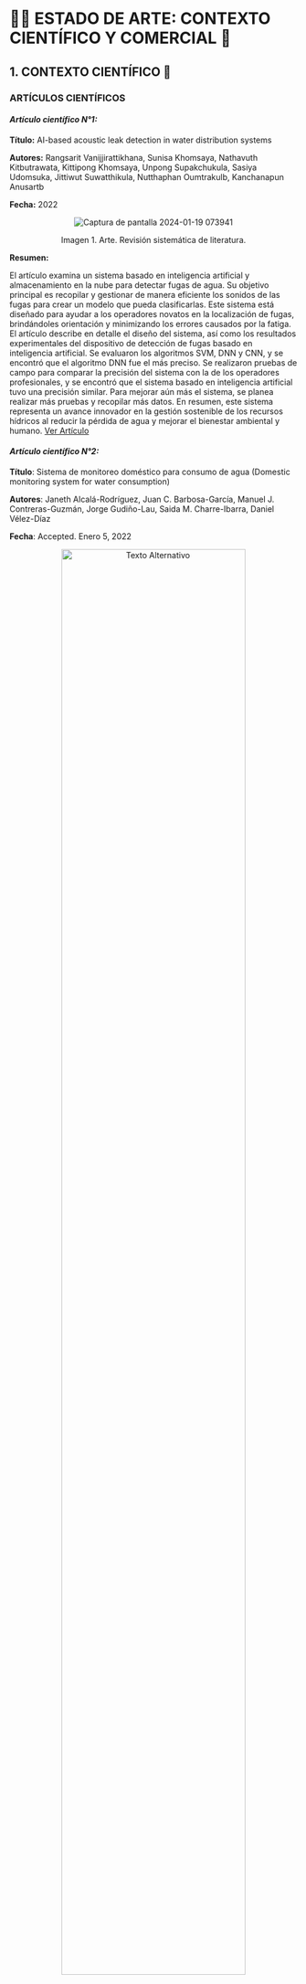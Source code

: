 # 👨‍🔬 ESTADO DE ARTE: CONTEXTO CIENTÍFICO Y COMERCIAL 🧪

## 1. CONTEXTO CIENTÍFICO 🔬

### **ARTÍCULOS CIENTÍFICOS** 

#### _**Artículo científico N°1:**_

**Título:** AI-based acoustic leak detection in water distribution systems

**Autores:** Rangsarit Vanijjirattikhana, Sunisa Khomsaya, Nathavuth Kitbutrawata, Kittipong Khomsaya, Unpong Supakchukula, Sasiya 
Udomsuka, Jittiwut Suwatthikula, Nutthaphan Oumtrakulb, Kanchanapun Anusartb

**Fecha:** 2022

<p align="center">
  <img src="https://github.com/JefHuiza/Fundamentos-de-Dise-o/assets/89529370/49d8d75c-16c2-4b90-953b-ee2d53f6bc4d" alt="Captura de pantalla 2024-01-19 073941">
</p>

<p align="center">Imagen 1. Arte. Revisión sistemática de literatura.</p>

**Resumen:**

El artículo examina un sistema basado en inteligencia artificial y almacenamiento en la nube para detectar fugas de agua. Su objetivo principal es recopilar y gestionar de manera eficiente los sonidos de las fugas para crear un modelo que pueda clasificarlas. Este sistema está diseñado para ayudar a los operadores novatos en la localización de fugas, brindándoles orientación y minimizando los errores causados por la fatiga. El artículo describe en detalle el diseño del sistema, así como los resultados experimentales del dispositivo de detección de fugas basado en inteligencia artificial. Se evaluaron los algoritmos SVM, DNN y CNN, y se encontró que el algoritmo DNN fue el más preciso. Se realizaron pruebas de campo para comparar la precisión del sistema con la de los operadores profesionales, y se encontró que el sistema basado en inteligencia artificial tuvo una precisión similar. Para mejorar aún más el sistema, se planea realizar más pruebas y recopilar más datos. En resumen, este sistema representa un avance innovador en la gestión sostenible de los recursos hídricos al reducir la pérdida de agua y mejorar el bienestar ambiental y humano. [Ver Artículo](https://www.sciencedirect.com/science/article/pii/S2590123022002274)  

#### _**Artículo científico N°2:**_

**Título**: Sistema de monitoreo doméstico para consumo de agua (Domestic monitoring system for water consumption)

**Autores**: Janeth Alcalá-Rodríguez, Juan C. Barbosa-García, Manuel J. Contreras-Guzmán, Jorge Gudiño-Lau, Saida M. Charre-Ibarra, Daniel Vélez-Díaz

**Fecha**: Accepted. Enero 5, 2022
<p align="center">
  <img src="https://github.com/JefHuiza/Fundamentos-de-Dise-o/assets/156036185/784e5aa2-089b-4ae0-83d9-7814277e9c4e" alt="Texto Alternativo" width="80%">
</p>
<div align="center">Imagen 2: Art. Domestic monitoring system for water consumption.</div>
</p>

**Resumen:**

El artículo describe un sistema de monitoreo en tiempo real para el consumo de agua en viviendas, utilizando tecnologías inalámbricas y una aplicación móvil. El sistema incluyó un sensor de flujo YF-S201 en la tubería principal de cada vivienda para medir el caudal de agua consumida. Los datos de este sensor se enviaban a una tarjeta de Arduino para calcular el volumen y el costo del agua consumida, que se mide en litros y metros cúbicos. Los datos se enviaban inalámbricamente a través de un módulo Bluetooth HC-05 a un teléfono inteligente donde se ejecutaba en la aplicación desarrollada con MIT App Inventor. La aplicación permitía al usuario registrarse, iniciar sesión y visualizar los datos de consumo y costo, además, de generar reportes en Excel y recibir alertas de excesos de consumo. Los costos se adaptaban a las tarifas domésticas T-2 de la empresa CAPDAM en Manzanillo, Colima. El objetivo de por si era proporcionar una solución de bajo costo y fácil de manipular para monitorear el consumo diario de agua, promoviendo un uso más eficiente y responsable de este recurso hídrico. [Ver Artículo](https://repository.uaeh.edu.mx/revistas/index.php/xikua/article/view/8049/8629) 

#### _**Artículo científico N°3**_

**Título:** Aplicación de técnicas de machine learning para la detección de fugas en una tubería horizontal que transporta una mezcla de agua y glicerol

**Autores:** Adalberto Gámez de León

**Fecha:** 2021

<p align="center">
  <img src="https://github.com/JefHuiza/Fundamentos-de-Dise-o/assets/156036185/35a3cb5b-4615-4c31-9ded-d9530e37184c" alt="Texto Alternativo" width="80%">
</p>
<div align="center">Imagen 3: Art. Detector de fugas en una tubería horizontal que transporta una mezcla de agua y glicerol.</div>
</p>

**Resumen:**
 
El artículo destaca la importancia de detectar fugas en tuberías de manera oportuna, ya que su resolución temprana ayuda a prevenir pérdidas económicas y ambientales. Algunas empresas optan por implementar políticas de control de fugas, sistemas de detección en centros de control y brigadas de operarios en terreno. Sin embargo, estas estrategias no permiten una detección rápida y precisa de las fugas en tiempo real, por lo que podrían no ser la mejor opción. Este artículo, por su parte, presenta una manera rápida y precisa para localizar fugas en tuberías, utilizando técnicas de aprendizaje automático que analizan datos del proceso, conocimiento del sistema y software inteligente (machine learning). Asimismo, presenta diferentes maneras de solución a las fugas de tuberías que existen, entre ellas están: medidores de flujo y  presión, vibradores, cámaras termográficas, escáner de humedad y equipos de escucha. En este caso, se utilizarán sensores de flujo y presión para mejorar la recolección de datos en el sistema. [Ver Artículo](https://repositorio.cuc.edu.co/handle/11323/8874) 

## _**Revisión sistematica:**_

**Título:** Smart water networks: A systematic review of applications using high-frequency pressure and acoustic sensors in real water distribution systems

**Autores:** Rousso, B. Z., Lambert, M., & Gong, J.

**Fecha:** 2023

<p align="center">
  <img src="https://github.com/JefHuiza/Fundamentos-de-Dise-o/assets/152218004/8b9cc90f-09dd-449e-9afa-7527226bbb5f" alt="Texto Alternativo" width="80%">
</p>
<div align="center">Imagen 3: Art. Smart water networks.</div>
</p>


## 2. CONTEXTO COMERCIAL 🛒 

### **DISPOSITIVOS DE MERCADO**

#### _*Dispositivo de mercado N°1:*_
**Nombre del dispositivo**: Detector de fugas de agua DXmic, es un detector para localizar fugas de agua, ofrece un sistema de registro de actividades realizadas, además de crear ficheros de sonidos y guardar las medidas tomadas.

**Costo**: 4.650,00 €

<p align="center">
  <img src="https://github.com/JefHuiza/Fundamentos-de-Dise-o/assets/156036185/f3f99c0d-9fcb-4fb3-9871-658384c6145e" alt="Texto Alternativo" width="40%">
</p>
<div align="center">Imagen 4: Detector de fugas de agua DXmic. Fuente: Redes-Mejoras-Energeticas</div>
</p>

**Descripción del dispositivo:**

- El detector de fugas de agua DXMIC es un dispositivo profesional que permite localizar fugas de agua de manera rápida y precisa.
- Incorpora un sensor piezoeléctrico de alta sensibilidad que permite detectar fugas de hasta 0,001 galones por minuto.
- Cuenta con una pantalla LCD retroiluminada que muestra información clara y concisa sobre la ubicación y el tamaño de la fuga.
- Incluye una función de reducción de ruido que ayuda a aislar el sonido de la fuga del ruido ambiental.
 Es compatible con una amplia gama de accesorios, incluyendo auriculares, cables y sondas.
- Es fácil de usar y no requiere experiencia previa [Ver producto](https://www.detectoresindustriales.com/deteccion-de-fugas-de-agua/94-detector-de-fugas-de-agua-dxmic.html
) 

#### _*Dispositivo de mercado N°2:*_

**Nombre del dispositivo**: Sensor de nivel de agua para el hogar, driver WiFi con alarma de fuga y alarma de inundación, detector de flujo de tanque

**Costo**: $ 1,485.82
<p align="center">
  <img src="https://github.com/JefHuiza/Fundamentos-de-Dise-o/assets/151795724/43d71206-4eff-4db9-b3e4-1801382fed0a" alt="Texto Alternativo" width="40%">
</p>
<div align="center">Imagen 5: Sensor de nivel de agua para el hogar. Fuente: Amazon</div>
</p>

**Descripción del dispositivo:**

- El equipo puede ser configurado para realizar un monitoreo remoto de la reposición del agua y drenaje, asimismo, recepciona notificaciones de alarma de alto y bajo nivel del agua a través de una  APLICACIÓN.
- El producto es adecuado para diversas ocasiones que requieren un cierto nivel de control del agua, como sistemas HVAC, procesos de agua caliente, drenaje municipal, calderas, torres de agua, tanques de almacenamiento de agua, etc.
- La aplicación con la que se utiliza proporciona la visualización del nivel del agua en tiempo real, y este es expresado en cinco niveles (0%, 25%, 50%, 75%, 100%).
- El dispositivo tiene dos salidas de relé, donde el primero está conectado a la bomba de agua para lograr controlar su encendido y apagado, mientras el segundo se utiliza para evitar el calentamiento en seco.
- Proporciona dos modos preestablecidos de "agregar agua" o "bomba de agua", que pueden cambiar automáticamente el relé 1 de acuerdo con el valor preestablecido del nivel de agua.
- Cuando se alcanzan los límites superior e inferior del nivel de agua, el dispositivo envía una notificación de alarma en tiempo real al teléfono inteligente del usuario. [Ver producto](https://www.amazon.com.mx/Tuya-Smart-Home-inundaci%C3%B3n-protecci%C3%B3n/dp/B0B6HX65X3) 
#### _*Dispositivo de mercado N°3:*_

**Nombre del dispositivo:** Detector de Fugas de Agua PQWT-QD50 Sensor de Fugas de Agua subterráneo Detector de Fugas de Agua Uso domésticopara tuberías subterráneas Detector de Fugas de Agua para Profundidad 0.5 M

**Costo:** $21,122.76

<p align="center">
  <img src="https://github.com/JefHuiza/Fundamentos-de-Dise-o/assets/156036185/4338899b-d0ca-49b3-a825-148afc465ab5" alt="Texto Alternativo" width="40%">
</p>
<div align="center">Imagen 6: Detector de Fugas de Agua PQWT-QD50. Fuente: Amazon</div>
</p>

**Descripción del dispositivo:**

- El detector de fugas de agua doméstica QD50 es un dispositivo portátil que utiliza dos sensores de alta sensibilidad para detectar fugas en tuberías interiores de agua corriente y tuberías de calefacción por suelo radiante.
- El detector funciona recopilando y analizando el sonido y la señal de fuga de agua. El ruido ambiental se puede reducir con una tecla, lo que facilita el análisis de los resultados de la prueba. El detector también cuenta con una pantalla que muestra los resultados de la prueba, así como una función de escucha que permite al usuario escuchar el sonido de la fuga.
- El detector es adecuado para una amplia gama de aplicaciones, incluyendo tuberías de acero, PVC, PE y PEX. Es un dispositivo ligero y portátil que se puede transportar fácilmente. [Ver producto](https://www.amazon.com.mx/PQWT-QD50-subterr%C3%A1neo-dom%C3%A9sticopara-subterr%C3%A1neas-Profundidad/dp/B0BLNF8KQK?th=1) 

### **PATENTES**

#### Patente N°1:

**ES 2 588 214 B1** - Dispositivo Detector de Fugas de Agua en tuberías y procedimiento para la detección de fugas. 

**Inventor/es**: Ramírez García, Agustín

**Agente Representante**: Sirimarco, Andrea

**Fecha de publicación**: 05.09.2017

**País de publicación:** España
<p align="center">
  <img src="https://github.com/JefHuiza/Fundamentos-de-Dise-o/assets/89529370/f5e3ada0-234a-47c8-bd4d-4415ffc21dff" alt="Texto Alternativo" width="40%">
</p>
<div align="center">Imagen 7: Prototipo de detección de Fugas en Tuberias.</div>
</p>

**Resumen:**

Este invento es un pequeño dispositivo en forma de esfera que flota en el agua. Tiene un hidrófono (un tipo de micrófono de agua) que se conecta a un procesador que almacena información en una tarjeta de memoria. Este procesador también tiene un reloj que registra cuánto tiempo ha estado navegando el dispositivo. Esto ayuda a determinar dónde se han detectado fugas o problemas en las tuberías. El dispositivo también utiliza sincronizadores externos para corregir cualquier error de ubicación. Este dispositivo es sencillo, económico, resistente, duradero y muy efectivo para detectar fugas de agua en las tuberías. [Ver Patente](https://patentimages.storage.googleapis.com/d1/ca/ec/ab97fb2347a4bf/ES2588214B1.pdf
)

#### Patente N°2:

**Es 2 903 401 T3** - Sistema de monitorización de red de agua

**Inventores:** Sajwaj, Todd; Bermingham, Louise y Carrel, Andrew, Dr.

**Agente Representante:** Linage González, Rafael

**Fecha de publicación:** 24.01.2019

**País de Publicación:** España

<p align="center">
  <img src="https://github.com/JefHuiza/Fundamentos-de-Dise-o/assets/151795724/8dc46b32-effa-4bca-a73b-287a37dbc004" width="70%">
</p>
<div align="center">Imagen 8: Esquema del sistema de detección de red de agua.</div>
</p>

**Resumen:**

Este dispositivo es un sistema de monitoreo para todas las redes de distribución de agua, que tiene como fin detectar las fugas, además de estimar la probabilidad de que éstas ocurran. Si bien es cierto existen problemas importantes de pérdida de agua potable en las redes de distribución, debido a las fugas en las tuberías que se presentan, donde actualmente se ha estado implementando métodos limitados para lograr identificar estas fugas, principalmente en las zonas rurales, es por ese motivo que este sistema monitorea las redes de agua mediante observaciones terrestres y conocimientos de la red. De por sí el sistema busca índices de fugas activas y cambios en el terreno que podrían causar fallos en la red, lo que permite detectarlas y repararlas de manera eficiente, especialmente en zonas rurales. El objetivo de este prototipo fue desarrollar un mejor sistema de monitoreo para lograr reducir las pérdidas de agua potable en todas las redes de distribución. [Ver Patente](https://patentimages.storage.googleapis.com/7f/49/79/26639d07a9ceb3/ES2903401T3.pdf) 

#### Patente N°3:

**ES 2 358 822 B1- Detector de fugas de agua.**

**Inventor/es:** Gómez Hernández, Guillermo y García fraile, Fernando

**Agente Representante:** No consta

**Fecha de publicación:** 30/12/2011

**País de publicación:** España

<p align="center">
  <img src="https://github.com/JefHuiza/Fundamentos-de-Dise-o/assets/156036185/35b305bf-80bb-4e2e-8366-b723ee6f6a54" width="70%">
</p>
<div align="center">Imagen 9: Esquema del dispositivo que detecte gugas de agua con corriente eléctrica.</div>
</p>

**Resumen:**

La presente patente consiste en un dispositivo que permite detectar fugas de agua en tuberías soterradas de naturaleza no metálica, como tuberías de PVC. El dispositivo consta de un equipo medidor, una guía conductora y una toma de tierra. El equipo medidor aplica una corriente eléctrica a la guía, que se introduce en la tubería. La resistencia de la tubería disminuye en el punto de la fuga, por lo que la corriente eléctrica fluirá más fácilmente por ese punto. El equipo medidor mide la corriente eléctrica y muestra el resultado en una pantalla. El punto de la fuga se localiza en el punto donde la lectura de la corriente eléctrica es máxima. Se esta manera, cumple su objetivo de detectar información de forma fácil, rápida y sencilla, siendo el punto exacto de la fuga a lo largo de la conducción. 

El detector consta de los siguientes elementos:

-	Fuente de alimentación: Proporciona la corriente eléctrica que se aplica a la tubería.

- Dispositivo medidor de intensidad: Mide la caída de tensión en la tubería.

- Interfaz de monitorización: Muestra los resultados de la prueba.

- 	Conector para toma de tierra: Conecta el detector a una toma de tierra.

- 	Guía de inserción: Se introduce en la tubería para aplicar la corriente eléctrica.

**El dispositivo puede ser usado en diferentes aplicaciones entre las principales son :  sistemas de suministro de agua, redes de riego y sistemas industriales.** [Ver Patente](https://patentimages.storage.googleapis.com/d5/b3/8c/997fa0308361dc/ES2358822B1.pdf) 


#### Patente N°4:

## Referencias Bibliográficas

- Alcalá-Rodríguez, J., Barbosa-García, J. C., Contreras-Guzmán, M. J., Gudiño-Lau, J., Charre-Ibarra, S. M., & Vélez-Díaz, D. (2022). Sistema de monitoreo doméstico para consumo de agua. XIKUA Boletín Científico de la Escuela Superior de Tlahuelilpan, 10(19), 17-23. https://repository.uaeh.edu.mx/revistas/index.php/xikua/article/view/8049

- Carriazo, R. Y., Baena, N. R., Torres, H. F., Juan Vergara, V. J., & Sebastián Roa, P. S. (2022). IoT - based drinking water quality measurement: systematic literature review. https://ijeecs.iaescore.com/index.php/IJEECS/article/view/27929/16718
  
- Gámez De León, A. (2021). Aplicación de técnicas de machine Learning para la detección de fugas en una tubería horizontal que transporta una mezcla de agua y glicerol. Corporación Universidad de la Costa.https://repositorio.cuc.edu.co/handle/11323/8874

- García, J. M., & Martínez, J. A. (2017) Dispositivo Detector De Fugas de agua en tuberías y procedimiento para la detección de fugas. Oficina Española de Patentes y Marcas. https://patentimages.storage.googleapis.com/d1/ca/ec/ab97fb2347a4bf/ES2588214B1.pdf

- García, J. M., & Martínez, J. A. (2019). Sistema de monitorización de red de agua. Oficina Española de Patentes y Marcas. https://patentimages.storage.googleapis.com/7f/49/79/26639d07a9ceb3/ES2903401T3.pdf
  
- Gámez De León, A. (2021). Aplicación de técnicas de machine Learning para la detección de fugas en una tubería horizontal que transporta una mezcla de agua y glicerol. https://repositorio.cuc.edu.co/handle/11323/8874
